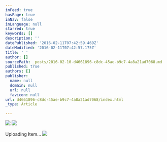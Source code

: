 ```yaml
---
inFeed: true
hasPage: true
inNav: false
inLanguage: null
starred: true
keywords: []
description: ''
datePublished: '2016-02-11T07:42:59.469Z'
dateModified: '2016-02-11T07:42:57.175Z'
title: ' '
author: []
sourcePath: _posts/2016-02-10-d4661896-c8dc-45ae-b9c7-4a8a21ad7068.md
published: true
authors: []
publisher:
  name: null
  domain: null
  url: null
  favicon: null
url: d4661896-c8dc-45ae-b9c7-4a8a21ad7068/index.html
_type: Article

---
```

![](https://the-grid-user-content.s3-us-west-2.amazonaws.com/b0f3153f-cd1e-464a-9fdc-75c6e913b026.png)
![](https://imgflo.herokuapp.com/graph/vahj1ThiexotieMo/957d49996f108eef09524ee18b9601b2/passthrough.jpg?height=600&input=https%3A%2F%2Fthe-grid-user-content.s3-us-west-2.amazonaws.com%2F002340aa-fca4-467f-ba66-2eb8f41f4e46.jpg)

Uploading Item...
![](https://the-grid-user-content.s3-us-west-2.amazonaws.com/002340aa-fca4-467f-ba66-2eb8f41f4e46.jpg)